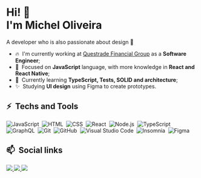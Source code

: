 <h1 align="left">Hi! 👋 <br>
  I'm Michel Oliveira
</h1>

A developer who is also passionate about design 💖

- 🔥&nbsp; I'm currently working at [Questrade Financial Group](https://www.questrade.com/home) as a **Software Engineer**;
- 🚀&nbsp; Focused on **JavaScript** language, with more knowledge in **React and React Native**;
- 🌱&nbsp; Currently learning **TypeScript, Tests, SOLID and architecture**;
- ✨&nbsp; Studying **UI design** using Figma to create prototypes.

## ⚡ &nbsp;Techs and Tools

![JavaScript](https://img.shields.io/badge/-JavaScript-05122A?style=flat&logo=javascript)&nbsp;
![HTML](https://img.shields.io/badge/-HTML-05122A?style=flat&logo=HTML5)&nbsp;
![CSS](https://img.shields.io/badge/-CSS-05122A?style=flat&logo=CSS3&logoColor=1572B6)&nbsp;
![React](https://img.shields.io/badge/-React-05122A?style=flat&logo=react)&nbsp;
![Node.js](https://img.shields.io/badge/-Node.js-05122A?style=flat&logo=node.js)&nbsp;
![TypeScript](https://img.shields.io/badge/-TypeScript-05122A?style=flat&logo=typescript)&nbsp;
![GraphQL](https://img.shields.io/badge/-Graphql-05122A?style=flat&logo=graphql)&nbsp;
![Git](https://img.shields.io/badge/-Git-05122A?style=flat&logo=git)&nbsp;
![GitHub](https://img.shields.io/badge/-GitHub-05122A?style=flat&logo=github)&nbsp;
![Visual Studio Code](https://img.shields.io/badge/-Visual%20Studio%20Code-05122A?style=flat&logo=visual-studio-code&logoColor=007ACC)&nbsp;
![Insomnia](https://img.shields.io/badge/-Insomnia-05122A?style=flat&logo=insomnia)&nbsp;
![Figma](https://img.shields.io/badge/-figma-05122A?style=flat&logo=figma)&nbsp;

## 📫 &nbsp;Social links
<a href="https://www.linkedin.com/in/michel-de-oliveira-nascimento/" alt="linkedin">
  <img src="https://img.shields.io/badge/-linkedin-05122A?style=flat&logo=linkedin" />
</a>
<a href="https://www.instagram.com/michelzaum/" alt="instagram">
  <img src="https://img.shields.io/badge/-instagram-05122A?style=flat&logo=instagram" />
</a>
<a href="https://www.facebook.com/michel.deoliveiranascimento" alt="Facebook">
  <img src="https://img.shields.io/badge/-facebook-05122A?style=flat&logo=facebook" />
</a>

